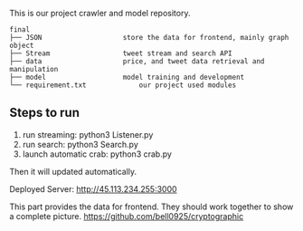 This is our project crawler and model repository.
```
final
├── JSON					store the data for frontend, mainly graph object
├── Stream					tweet stream and search API
├── data					price, and tweet data retrieval and manipulation
├── model					model training and development
└── requirement.txt				our project used modules
```
## Steps to run
1. run streaming: python3 Listener.py
2. run search: python3 Search.py
3. launch automatic crab: python3 crab.py

Then it will updated automatically. 

Deployed Server:
http://45.113.234.255:3000

This part provides the data for frontend. They should work together to show a complete picture.
https://github.com/bell0925/cryptographic
